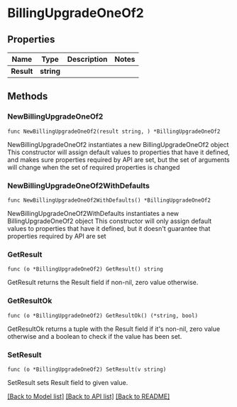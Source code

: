# BillingUpgradeOneOf2

## Properties

Name | Type | Description | Notes
------------ | ------------- | ------------- | -------------
**Result** | **string** |  | 

## Methods

### NewBillingUpgradeOneOf2

`func NewBillingUpgradeOneOf2(result string, ) *BillingUpgradeOneOf2`

NewBillingUpgradeOneOf2 instantiates a new BillingUpgradeOneOf2 object
This constructor will assign default values to properties that have it defined,
and makes sure properties required by API are set, but the set of arguments
will change when the set of required properties is changed

### NewBillingUpgradeOneOf2WithDefaults

`func NewBillingUpgradeOneOf2WithDefaults() *BillingUpgradeOneOf2`

NewBillingUpgradeOneOf2WithDefaults instantiates a new BillingUpgradeOneOf2 object
This constructor will only assign default values to properties that have it defined,
but it doesn't guarantee that properties required by API are set

### GetResult

`func (o *BillingUpgradeOneOf2) GetResult() string`

GetResult returns the Result field if non-nil, zero value otherwise.

### GetResultOk

`func (o *BillingUpgradeOneOf2) GetResultOk() (*string, bool)`

GetResultOk returns a tuple with the Result field if it's non-nil, zero value otherwise
and a boolean to check if the value has been set.

### SetResult

`func (o *BillingUpgradeOneOf2) SetResult(v string)`

SetResult sets Result field to given value.



[[Back to Model list]](../README.md#documentation-for-models) [[Back to API list]](../README.md#documentation-for-api-endpoints) [[Back to README]](../README.md)


